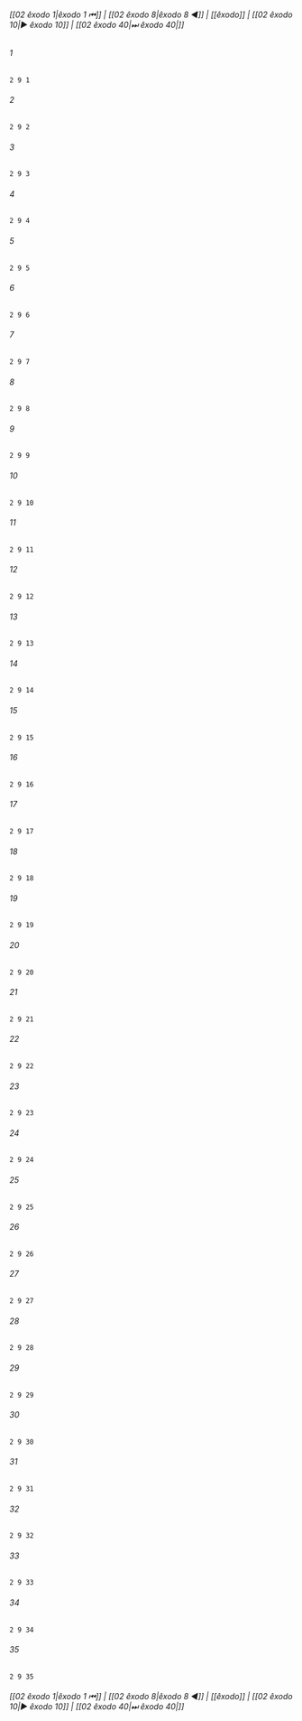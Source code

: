 
###### [[02 êxodo 1|êxodo 1 ⏮]] | [[02 êxodo 8|êxodo 8 ◀]] | [[êxodo]] | [[02 êxodo 10|▶ êxodo 10]] | [[02 êxodo 40|⏭ êxodo 40|]]

###### 1
``` verse
2 9 1 
```
###### 2
``` verse
2 9 2 
```
###### 3
``` verse
2 9 3 
```
###### 4
``` verse
2 9 4 
```
###### 5
``` verse
2 9 5 
```
###### 6
``` verse
2 9 6 
```
###### 7
``` verse
2 9 7 
```
###### 8
``` verse
2 9 8 
```
###### 9
``` verse
2 9 9 
```
###### 10
``` verse
2 9 10 
```
###### 11
``` verse
2 9 11 
```
###### 12
``` verse
2 9 12 
```
###### 13
``` verse
2 9 13 
```
###### 14
``` verse
2 9 14 
```
###### 15
``` verse
2 9 15 
```
###### 16
``` verse
2 9 16 
```
###### 17
``` verse
2 9 17 
```
###### 18
``` verse
2 9 18 
```
###### 19
``` verse
2 9 19 
```
###### 20
``` verse
2 9 20 
```
###### 21
``` verse
2 9 21 
```
###### 22
``` verse
2 9 22 
```
###### 23
``` verse
2 9 23 
```
###### 24
``` verse
2 9 24 
```
###### 25
``` verse
2 9 25 
```
###### 26
``` verse
2 9 26 
```
###### 27
``` verse
2 9 27 
```
###### 28
``` verse
2 9 28 
```
###### 29
``` verse
2 9 29 
```
###### 30
``` verse
2 9 30 
```
###### 31
``` verse
2 9 31 
```
###### 32
``` verse
2 9 32 
```
###### 33
``` verse
2 9 33 
```
###### 34
``` verse
2 9 34 
```
###### 35
``` verse
2 9 35 
```

###### [[02 êxodo 1|êxodo 1 ⏮]] | [[02 êxodo 8|êxodo 8 ◀]] | [[êxodo]] | [[02 êxodo 10|▶ êxodo 10]] | [[02 êxodo 40|⏭ êxodo 40|]]

